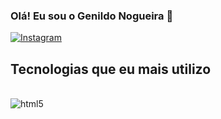 ### Olá! Eu sou o Genildo Nogueira 👋

[![Instagram](https://img.shields.io/badge/Instagram-E4405F?style=for-the-badge&logo=instagram&logoColor=white)](https://www.instagram.com/genildo_nogueira1/)

## Tecnologias que eu mais utilizo

<div style="display: inline_block"><br/>
  <img align="center" alt="html5" src="https://img.shields.io/badge/Flutter-02569B?style=for-the-badge&logo=flutter&logoColor=white" />
</div>
<!--
**GenildoNogueira/GenildoNogueira** is a ✨ _special_ ✨ repository because its `README.md` (this file) appears on your GitHub profile.

Here are some ideas to get you started:

- 🔭 I’m currently working on ...
- 🌱 I’m currently learning ...
- 👯 I’m looking to collaborate on ...
- 🤔 I’m looking for help with ...
- 💬 Ask me about ...
- 📫 How to reach me: ...
- 😄 Pronouns: ...
- ⚡ Fun fact: ...
-->

![](https://komarev.com/ghpvc/?username=user97116)

[![Amar's github stats](https://github-readme-stats.vercel.app/api?username=user97116&count_private=true&theme=cobalt&show_icons=true)](https://github.com/GenildoNogueira)
</br>
</br>
[![Top Langs](https://github-readme-stats.vercel.app/api/top-langs/?username=user97116&layout=compact&theme=cobalt)](https://github.com/GenildoNogueira/)
